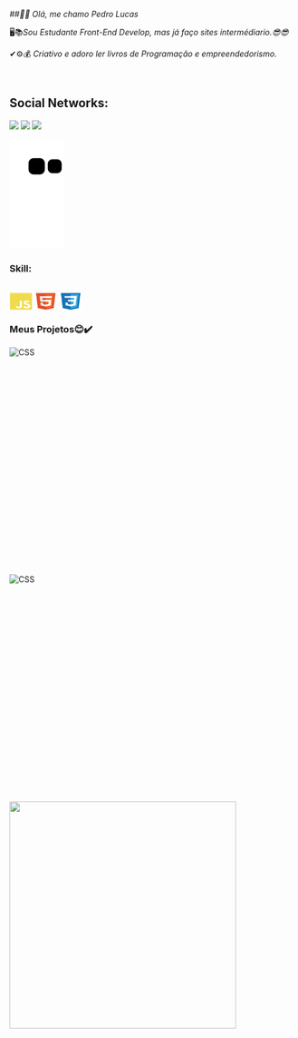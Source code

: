 <p><i>##👾🤓 Olá, me chamo Pedro Lucas</i></p>
<p>🖥📚<i>Sou Estudante Front-End Develop, mas  já faço sites intermédiario.😎😎</i></p>
<p>✔⚙💰 <i>Criativo e adoro ler livros de Programação e empreendedorismo.</i></p></br>

<h2>Social Networks:</h2>
<div> 
  <a href="https://www.instagram.com/pedrolucas_dev/" target="_blank"><img src="https://img.shields.io/badge/-Instagram-%23E4405F?style=for-the-badge&logo=instagram&logoColor=white" target="_blank"></a> 
  <a href = "mailto:gemaluzente2015@gmail.com"><img src="https://img.shields.io/badge/-Gmail-%23333?style=for-the-badge&logo=gmail&logoColor=white" target="_blank"></a>
  <a href="https://www.linkedin.com/in/lucas-santos-5381b3212/" target="_blank"><img src="https://img.shields.io/badge/-LinkedIn-%230077B5?style=for-the-badge&logo=linkedin&logoColor=white" target="_blank"></a> 
 
  ![Snake animation](https://github.com/rafaballerini/rafaballerini/blob/output/github-contribution-grid-snake.svg)
 
</div>
<h3>Skill:</h3>
<div style="display: inline_block"><br>
  <img align="center" alt="Rafa-Js" height="30" width="40" src="https://raw.githubusercontent.com/devicons/devicon/master/icons/javascript/javascript-plain.svg">
  <img align="center" alt="Rafa-HTML" height="30" width="40" src="https://raw.githubusercontent.com/devicons/devicon/master/icons/html5/html5-original.svg">
  <img align="center" alt="Rafa-CSS" height="30" width="40" src="https://raw.githubusercontent.com/devicons/devicon/master/icons/css3/css3-original.svg">

</div>
  <h3>Meus Projetos😊✔️</h3>
  <div style='display:flex; flex-wrap: wrap;'>
    <img alt="CSS" height="400" width="400" src="https://github.com/PedroLuc-cpu/Imagem/blob/main/Projetos/spotify.png?raw=true">
    <img  alt="CSS" height="400" width="400" src="https://github.com/PedroLuc-cpu/Imagem/blob/main/Projetos/Captura%20de%20Tela%20(80).png?raw=true">
  <img  height="400" width="400" src="https://github.com/PedroLuc-cpu/Imagem/blob/main/Projetos/Captura%20de%20Tela%20(50).png?raw=true">
</div>
